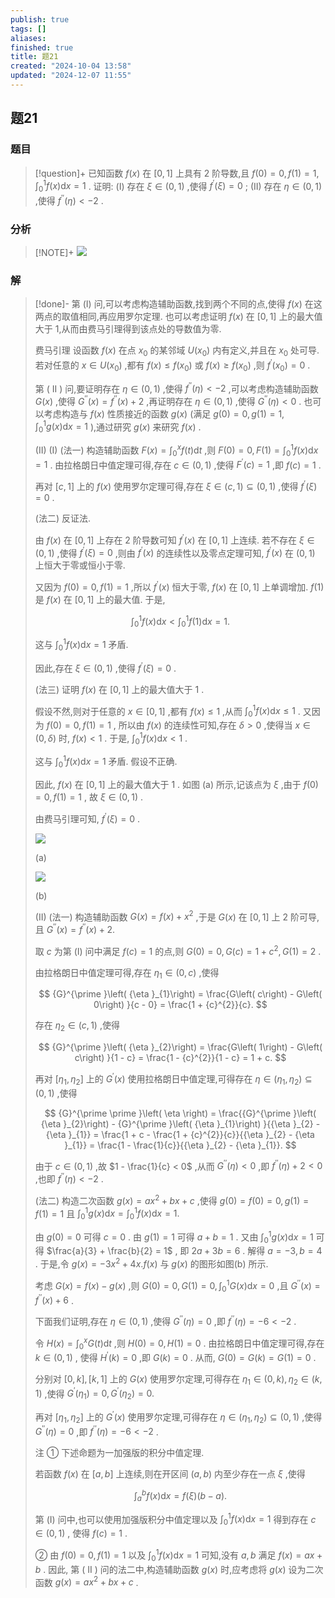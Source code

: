 ```yaml
---
publish: true
tags: []
aliases: 
finished: true
title: 题21
created: "2024-10-04 13:58"
updated: "2024-12-07 11:55"
---
```

## 题21
### 题目
> [!question]+
> 已知函数 $f\left( x\right)$ 在 $\left\lbrack {0,1}\right\rbrack$ 上具有 2 阶导数,且 $f\left( 0\right) = 0, f\left( 1\right) = 1,{\int }_{0}^{1}f\left( x\right) \mathrm{d}x = 1$ . 证明:
> (I) 存在 $\xi \in \left( {0,1}\right)$ ,使得 ${f}^{\prime }\left( \xi \right) = 0$ ;
> (II) 存在 $\eta \in \left( {0,1}\right)$ ,使得 ${f}^{\prime \prime }\left( \eta \right) < - 2$ .
### 分析
> [!NOTE]+
> ![](https://img.hwenyi.live/202412071954779.webp)
### 解
> [!done]-
> 第 (I) 问,可以考虑构造辅助函数,找到两个不同的点,使得 $f\left( x\right)$ 在这两点的取值相同,再应用罗尔定理. 也可以考虑证明 $f\left( x\right)$ 在 $\left\lbrack {0,1}\right\rbrack$ 上的最大值大于 1,从而由费马引理得到该点处的导数值为零.
> 
> 费马引理 设函数 $f\left( x\right)$ 在点 ${x}_{0}$ 的某邻域 $U\left( {x}_{0}\right)$ 内有定义,并且在 ${x}_{0}$ 处可导. 若对任意的 $x \in U\left( {x}_{0}\right)$ ,都有 $f\left( x\right) \leq f\left( {x}_{0}\right)$ 或 $f\left( x\right) \geq f\left( {x}_{0}\right)$ ,则 ${f}^{\prime }\left( {x}_{0}\right) = 0$ .
> 
> 第 ( II ) 问,要证明存在 $\eta \in \left( {0,1}\right)$ ,使得 ${f}^{\prime \prime }\left( \eta \right) < - 2$ ,可以考虑构造辅助函数 $G\left( x\right)$ ,使得 ${G}^{\prime \prime }\left( x\right) = {f}^{\prime \prime }\left( x\right) + 2$ ,再证明存在 $\eta \in \left( {0,1}\right)$ ,使得 ${G}^{\prime \prime }\left( \eta \right) < 0$ . 也可以考虑构造与 $f\left( x\right)$ 性质接近的函数 $g\left( x\right)$ (满足 $g\left( 0\right) = 0, g\left( 1\right) = 1,{\int }_{0}^{1}g\left( x\right) \mathrm{d}x = 1$ ),通过研究 $g\left( x\right)$ 来研究 $f\left( x\right)$ .
> 
> (II) (I) (法一) 构造辅助函数 $F\left( x\right) = {\int }_{0}^{x}f\left( t\right) \mathrm{d}t$ ,则 $F\left( 0\right) = 0, F\left( 1\right) = {\int }_{0}^{1}f\left( x\right) \mathrm{d}x = 1$ . 由拉格朗日中值定理可得,存在 $c \in \left( {0,1}\right)$ ,使得 ${F}^{\prime }\left( c\right) = 1$ ,即 $f\left( c\right) = 1$ .
> 
> 再对 $\left\lbrack {c,1}\right\rbrack$ 上的 $f\left( x\right)$ 使用罗尔定理可得,存在 $\xi \in \left( {c,1}\right) \subseteq \left( {0,1}\right)$ ,使得 ${f}^{\prime }\left( \xi \right) = 0$ .
> 
> (法二) 反证法.
> 
> 由 $f\left( x\right)$ 在 $\left\lbrack {0,1}\right\rbrack$ 上存在 2 阶导数可知 ${f}^{\prime }\left( x\right)$ 在 $\left\lbrack {0,1}\right\rbrack$ 上连续. 若不存在 $\xi \in \left( {0,1}\right)$ ,使得 ${f}^{\prime }\left( \xi \right) = 0$ ,则由 ${f}^{\prime }\left( x\right)$ 的连续性以及零点定理可知, ${f}^{\prime }\left( x\right)$ 在 $\left( {0,1}\right)$ 上恒大于零或恒小于零.
> 
> 又因为 $f\left( 0\right) = 0, f\left( 1\right) = 1$ ,所以 ${f}^{\prime }\left( x\right)$ 恒大于零, $f\left( x\right)$ 在 $\left\lbrack {0,1}\right\rbrack$ 上单调增加. $f\left( 1\right)$ 是 $f\left( x\right)$ 在 $\left\lbrack {0,1}\right\rbrack$ 上的最大值. 于是,
> 
> $$
> {\int }_{0}^{1}f\left( x\right) \mathrm{d}x < {\int }_{0}^{1}f\left( 1\right) \mathrm{d}x = 1.
> $$
> 
> 这与 ${\int }_{0}^{1}f\left( x\right) \mathrm{d}x = 1$ 矛盾.
> 
> 因此,存在 $\xi \in \left( {0,1}\right)$ ,使得 ${f}^{\prime }\left( \xi \right) = 0$ .
> 
> (法三) 证明 $f\left( x\right)$ 在 $\left\lbrack {0,1}\right\rbrack$ 上的最大值大于 1 .
> 
> 假设不然,则对于任意的 $x \in \left\lbrack {0,1}\right\rbrack$ ,都有 $f\left( x\right) \leq 1$ ,从而 ${\int }_{0}^{1}f\left( x\right) \mathrm{d}x \leq 1$ . 又因为 $f\left( 0\right) = 0, f\left( 1\right) = 1$ , 所以由 $f\left( x\right)$ 的连续性可知,存在 $\delta > 0$ ,使得当 $x \in \left( {0,\delta }\right)$ 时, $f\left( x\right) < 1$ . 于是, ${\int }_{0}^{1}f\left( x\right) \mathrm{d}x < 1$ .
> 
> 这与 ${\int }_{0}^{1}f\left( x\right) \mathrm{d}x = 1$ 矛盾. 假设不正确.
> 
> 因此, $f\left( x\right)$ 在 $\left\lbrack {0,1}\right\rbrack$ 上的最大值大于 1 . 如图 (a) 所示,记该点为 $\xi$ ,由于 $f\left( 0\right) = 0, f\left( 1\right) = 1$ , 故 $\xi \in \left( {0,1}\right)$ .
> 
> 由费马引理可知, ${f}^{\prime }\left( \xi \right) = 0$ .
> 
> ![](https://img.hwenyi.live/202409302017983.webp)
> 
> (a)
> 
> ![](https://img.hwenyi.live/202409302017984.webp)
> 
> (b)
> 
> (II) (法一) 构造辅助函数 $G\left( x\right) = f\left( x\right) + {x}^{2}$ ,于是 $G\left( x\right)$ 在 $\left\lbrack {0,1}\right\rbrack$ 上 2 阶可导,且 ${G}^{\prime \prime }\left( x\right) = {f}^{\prime \prime }\left( x\right) + 2.$
> 
> 取 $c$ 为第 $\left( \mathrm{I}\right)$ 问中满足 $f\left( c\right) = 1$ 的点,则 $G\left( 0\right) = 0, G\left( c\right) = 1 + {c}^{2}, G\left( 1\right) = 2$ .
> 
> 由拉格朗日中值定理可得,存在 ${\eta }_{1} \in \left( {0, c}\right)$ ,使得
> 
> $$
> {G}^{\prime }\left( {\eta }_{1}\right) = \frac{G\left( c\right) - G\left( 0\right) }{c - 0} = \frac{1 + {c}^{2}}{c}.
> $$
> 
> 存在 ${\eta }_{2} \in \left( {c,1}\right)$ ,使得
> 
> $$
> {G}^{\prime }\left( {\eta }_{2}\right) = \frac{G\left( 1\right) - G\left( c\right) }{1 - c} = \frac{1 - {c}^{2}}{1 - c} = 1 + c.
> $$
> 
> 再对 $\left\lbrack {{\eta }_{1},{\eta }_{2}}\right\rbrack$ 上的 ${G}^{\prime }\left( x\right)$ 使用拉格朗日中值定理,可得存在 $\eta \in \left( {{\eta }_{1},{\eta }_{2}}\right) \subseteq \left( {0,1}\right)$ ,使得
> 
> $$
> {G}^{\prime \prime }\left( \eta \right) = \frac{{G}^{\prime }\left( {\eta }_{2}\right) - {G}^{\prime }\left( {\eta }_{1}\right) }{{\eta }_{2} - {\eta }_{1}} = \frac{1 + c - \frac{1 + {c}^{2}}{c}}{{\eta }_{2} - {\eta }_{1}} = \frac{1 - \frac{1}{c}}{{\eta }_{2} - {\eta }_{1}}.
> $$
> 
> 由于 $c \in \left( {0,1}\right)$ ,故 $1 - \frac{1}{c} < 0$ ,从而 ${G}^{\prime \prime }\left( \eta \right) < 0$ ,即 ${f}^{\prime \prime }\left( \eta \right) + 2 < 0$ ,也即 ${f}^{\prime \prime }\left( \eta \right) < - 2$ .
> 
> (法二) 构造二次函数 $g\left( x\right) = a{x}^{2} + {bx} + c$ ,使得 $g\left( 0\right) = f\left( 0\right) = 0, g\left( 1\right) = f\left( 1\right) = 1$ 且 ${\int }_{0}^{1}g\left( x\right) \mathrm{d}x = {\int }_{0}^{1}f\left( x\right) \mathrm{d}x = 1.$
> 
> 由 $g\left( 0\right) = 0$ 可得 $c = 0$ . 由 $g\left( 1\right) = 1$ 可得 $a + b = 1$ . 又由 ${\int }_{0}^{1}g\left( x\right) \mathrm{d}x = 1$ 可得 $\frac{a}{3} + \frac{b}{2} = 1$ , 即 ${2a} + {3b} = 6$ . 解得 $a = - 3, b = 4$ . 于是,令 $g\left( x\right) = - 3{x}^{2} + {4x}.f\left( x\right)$ 与 $g\left( x\right)$ 的图形如图(b) 所示.
> 
> 考虑 $G\left( x\right) = f\left( x\right) - g\left( x\right)$ ,则 $G\left( 0\right) = 0, G\left( 1\right) = 0,{\int }_{0}^{1}G\left( x\right) \mathrm{d}x = 0$ ,且 ${G}^{\prime \prime }\left( x\right) = {f}^{\prime \prime }\left( x\right) + 6$ .
> 
> 下面我们证明,存在 $\eta \in \left( {0,1}\right)$ ,使得 ${G}^{\prime \prime }\left( \eta \right) = 0$ ,即 ${f}^{\prime \prime }\left( \eta \right) = - 6 < - 2$ .
> 
> 令 $H\left( x\right) = {\int }_{0}^{x}G\left( t\right) \mathrm{d}t$ ,则 $H\left( 0\right) = 0, H\left( 1\right) = 0$ . 由拉格朗日中值定理可得,存在 $k \in \left( {0,1}\right)$ , 使得 ${H}^{\prime }\left( k\right) = 0$ ,即 $G\left( k\right) = 0$ . 从而, $G\left( 0\right) = G\left( k\right) = G\left( 1\right) = 0$ .
> 
> 分别对 $\left\lbrack {0, k}\right\rbrack ,\left\lbrack {k,1}\right\rbrack$ 上的 $G\left( x\right)$ 使用罗尔定理,可得存在 ${\eta }_{1} \in \left( {0, k}\right) ,{\eta }_{2} \in \left( {k,1}\right)$ ,使得 ${G}^{\prime }\left( {\eta }_{1}\right) = 0,{G}^{\prime }\left( {\eta }_{2}\right) = 0.$
> 
> 再对 $\left\lbrack {{\eta }_{1},{\eta }_{2}}\right\rbrack$ 上的 ${G}^{\prime }\left( x\right)$ 使用罗尔定理,可得存在 $\eta \in \left( {{\eta }_{1},{\eta }_{2}}\right) \subseteq \left( {0,1}\right)$ ,使得 ${G}^{\prime \prime }\left( \eta \right) = 0$ ,即 ${f}^{\prime \prime }\left( \eta \right) = - 6 < - 2$ .
> 
> 注 ① 下述命题为一加强版的积分中值定理.
> 
> 若函数 $f\left( x\right)$ 在 $\left\lbrack {a, b}\right\rbrack$ 上连续,则在开区间 $\left( {a, b}\right)$ 内至少存在一点 $\xi$ ,使得
> 
> $$
> {\int }_{a}^{b}f\left( x\right) \mathrm{d}x = f\left( \xi \right) \left( {b - a}\right) .
> $$
> 
> 第 (I) 问中,也可以使用加强版积分中值定理以及 ${\int }_{0}^{1}f\left( x\right) \mathrm{d}x = 1$ 得到存在 $c \in \left( {0,1}\right)$ , 使得 $f\left( c\right) = 1$ .
> 
> ② 由 $f\left( 0\right) = 0, f\left( 1\right) = 1$ 以及 ${\int }_{0}^{1}f\left( x\right) \mathrm{d}x = 1$ 可知,没有 $a, b$ 满足 $f\left( x\right) = {ax} + b$ . 因此, 第 ( II ) 问的法二中,构造辅助函数 $g\left( x\right)$ 时,应考虑将 $g\left( x\right)$ 设为二次函数 $g\left( x\right) = a{x}^{2} + {bx} + c$ .